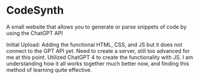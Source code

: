 # CodeSynth
A small website that allows you to generate or parse snippets of code by using the ChatGPT API

Initial Upload: Adding the functional HTML, CSS, and JS but it does not connect to the GPT API yet. Need to create a server, still too advanced for me at this point. Utilized ChatGPT 4 to create the functionality with JS. I am understanding how it all works together much better now, and finding this method of learning quite effective.
